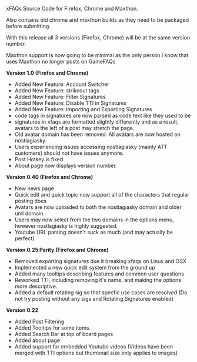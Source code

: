 xFAQs Source Code for Firefox, Chrome and Maxthon.

Also contains old chrome and maxthon builds as they need to be packaged before submitting.

With this release all 3 versions (Firefox, Chrome) will be at the same version number.

Maxthon support is now going to be minimal as the only person I know that uses Maxthon no longer posts on GameFAQs

**Version 1.0 (Firefox and Chrome)**
* Added New Feature: Account Switcher
* Added New Feature: strikeout tags
* Added New Feature: Filter Signatures
* Added New Feature: Disable TTI in Signatures
* Added New Feature: Importing and Exporting Signatures
* code tags in signatures are now parsed as code text like they used to be
* signatures in xfaqs are formatted slightly differently and as a result, avatars to the left of a post may stretch the page.
* Old avatar domain has been removed. All avatars are now hosted on nostlagiasky.
* Users experiencing issues accessing nostlagiasky (mainly ATT customers) should not have issues anymore.
* Post Hotkey is fixed.
* About page now displays version number.

**Version 0.40 (Firefox and Chrome)**
* New news page
* Quick edit and quick topic now support all of the characters that regular posting does
* Avatars are now uploaded to both the nostlagiasky domain and older uml domain.
* Users may now select from the two domains in the options menu, however nostlagiasky is highly suggested.
* Youtube URL parsing doesn't suck as much (and may actually be perfect)

**Version 0.25 Parity (Firefox and Chrome)**
* Removed exporting signatures due it breaking xfaqs on Linux and OSX
* Implemented a new quick edit system from the ground up
* Added many tooltips describing features and common user questions
* Reworked TTI, including removing it's name, and making the options more descriptive.
* Added a default rotating sig so that specfic use cases are resolved
(Do not try posting without any sigs and Rotating Signatures enabled)


**Version 0.22**
* Added Post Filtering
* Added Tooltips for some items.
* Added Search Bar at top of board pages
* Added about page
* Added support for embedded Youtube videos
(Videos have been merged with TTI options but thumbnail size only applies to images)